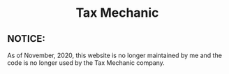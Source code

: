 <h1 align="center">Tax Mechanic</h1>
<h2>NOTICE:</h2>
As of November, 2020, this website is no longer maintained by me and the code is no longer used by the Tax Mechanic company.
